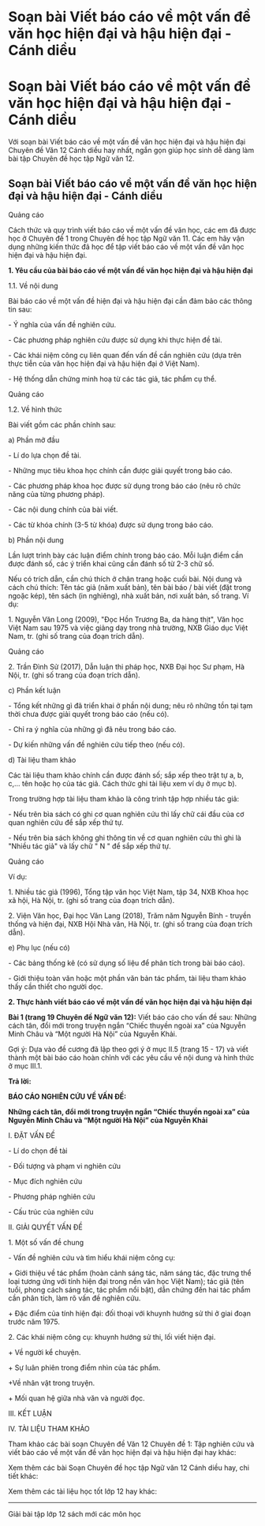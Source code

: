 # Soạn bài Viết báo cáo về một vấn đề văn học hiện đại và hậu hiện đại - Cánh diều

# Soạn bài Viết báo cáo về một vấn đề văn học hiện đại và hậu hiện đại - Cánh diều

Với soạn bài Viết báo cáo về một vấn đề văn học hiện đại và hậu hiện đại Chuyên đề Văn 12 Cánh diều hay nhất, ngắn gọn giúp học sinh dễ dàng làm bài tập Chuyên đề học tập Ngữ văn 12.

## Soạn bài Viết báo cáo về một vấn đề văn học hiện đại và hậu hiện đại - Cánh diều

Quảng cáo

Cách thức và quy trình viết báo cáo về một vấn đề văn học, các em đã được học ở Chuyên đề 1 trong Chuyên đề học tập Ngữ văn 11. Các em hãy vận dụng những kiến thức đã học để tập viết báo cáo về một vấn đề văn học hiện đại và hậu hiện đại.

**1\. Yêu cầu của bài báo cáo về một vấn đề văn học hiện đại và hậu hiện đại**

1.1. Về nội dung

Bài báo cáo về một vấn đề hiện đại và hậu hiện đại cần đảm bảo các thông tin sau:

\- Ý nghĩa của vấn đề nghiên cứu.

\- Các phương pháp nghiên cứu được sử dụng khi thực hiện đề tài.

\- Các khái niệm công cụ liên quan đến vấn đề cần nghiên cứu (dựa trên thực tiễn của văn học hiện đại và hậu hiện đại ở Việt Nam).

\- Hệ thống dẫn chứng minh hoạ từ các tác giả, tác phẩm cụ thể.

Quảng cáo

1.2. Về hình thức

Bài viết gồm các phần chính sau:

a) Phần mở đầu

\- Lí do lựa chọn đề tài.

\- Những mục tiêu khoa học chính cần được giải quyết trong báo cáo.

\- Các phương pháp khoa học được sử dụng trong báo cáo (nêu rõ chức năng của từng phương pháp).

\- Các nội dung chính của bài viết.

\- Các từ khóa chính (3-5 từ khóa) được sử dụng trong báo cáo.

b) Phần nội dung

Lần lượt trình bày các luận điểm chính trong báo cáo. Mỗi luận điểm cần được đánh số, các ý triển khai cũng cần đánh số từ 2-3 chữ số.

Nếu có trích dẫn, cần chú thích ở chân trang hoặc cuối bài. Nội dung và cách chú thích: Tên tác giả (năm xuất bản), tên bài báo / bài viết (đặt trong ngoặc kép), tên sách (in nghiêng), nhà xuất bản, nơi xuất bản, số trang. Ví dụ:

1\. Nguyễn Văn Long (2009), "Đọc Hồn Trương Ba, da hàng thịt", Văn học Việt Nam sau 1975 và việc giảng dạy trong nhà trường, NXB Giáo dục Việt Nam, tr. (ghi số trang của đoạn trích dẫn).

Quảng cáo

2\. Trần Đình Sử (2017), Dẫn luận thi pháp học, NXB Đại học Sư phạm, Hà Nội, tr. (ghi số trang của đoạn trích dẫn).

c) Phần kết luận

\- Tổng kết những gì đã triển khai ở phần nội dung; nêu rõ những tồn tại tạm thời chưa được giải quyết trong báo cáo (nếu có).

\- Chỉ ra ý nghĩa của những gì đã nêu trong báo cáo.

\- Dự kiến những vấn đề nghiên cứu tiếp theo (nếu có).

d) Tài liệu tham khảo

Các tài liệu tham khảo chính cần được đánh số; sắp xếp theo trật tự a, b, c,... tên hoặc họ của tác giả. Cách thức ghi tài liệu xem ví dụ ở mục b).

Trong trường hợp tài liệu tham khảo là công trình tập hợp nhiều tác giả:

\- Nếu trên bìa sách có ghi cơ quan nghiên cứu thì lấy chữ cái đầu của cơ quan nghiên cứu để sắp xếp thứ tự.

\- Nếu trên bia sách không ghi thông tin về cơ quan nghiên cứu thì ghi là "Nhiều tác giả" và lấy chữ " N " để sắp xếp thứ tự.

Quảng cáo

Ví dụ:

1\. Nhiều tác giả (1996), Tổng tập văn học Việt Nam, tập 34, NXB Khoa học xã hội, Hà Nội, tr. (ghi số trang của đoạn trích dẫn).

2\. Viện Văn học, Đại học Văn Lang (2018), Trăm năm Nguyễn Bính - truyền thống và hiện đại, NXB Hội Nhà văn, Hà Nội, tr. (ghi số trang của đoạn trích dẫn).

e) Phụ lục (nếu có)

\- Các bảng thống kê (có sử dụng số liệu để phân tích trong bài báo cáo).

\- Giới thiệu toàn văn hoặc một phần văn bản tác phẩm, tài liệu tham khảo thấy cần thiết cho người dọc.

**2\. Thực hành viết báo cáo về một vấn đề văn học hiện đại và hậu hiện đại**

**Bài 1 (trang 19 Chuyên đề Ngữ văn 12):** Viết báo cáo cho vấn đề sau: Những cách tân, đổi mới trong truyện ngắn “Chiếc thuyền ngoài xa” của Nguyễn Minh Châu và “Một người Hà Nội” của Nguyễn Khải.

Gợi ý: Dựa vào đề cương đã lập theo gợi ý ở mục II.5 (trang 15 - 17) và viết thành một bài báo cáo hoàn chỉnh với các yêu cầu về nội dung và hình thức ở mục III.1.

**Trả lời:**

**BÁO CÁO NGHIÊN CỨU VỀ VẤN ĐỀ:**

**Những cách tân, đổi mới trong truyện ngắn “Chiếc thuyền ngoài xa” của Nguyễn Minh Châu và “Một người Hà Nội” của Nguyễn Khải**

I. ĐẶT VẤN ĐỀ

\- Lí do chọn đề tài

\- Đối tượng và phạm vi nghiên cứu

\- Mục đích nghiên cứu

\- Phương pháp nghiên cứu

\- Cấu trúc của nghiên cứu

II. GIẢI QUYẾT VẤN ĐỀ

1\. Một số vấn đề chung

\- Vấn đề nghiên cứu và tìm hiểu khái niệm công cụ:

\+ Giới thiệu về tác phẩm (hoàn cảnh sáng tác, năm sáng tác, đặc trưng thể loại tương ứng với tính hiện đại trong nền văn học Việt Nam); tác giả (tên tuổi, phong cách sáng tác, tác phẩm nổi bật), dẫn chứng đến hai tác phẩm cần phân tích, làm rõ vấn đề nghiên cứu.

\+ Đặc điểm của tính hiện đại: đối thoại với khuynh hướng sử thi ở giai đoạn trước năm 1975.

2\. Các khái niệm công cụ: khuynh hướng sử thi, lối viết hiện đại.

\+ Về người kể chuyện.

\+ Sự luân phiên trong điểm nhìn của tác phẩm.

+Về nhân vật trong truyện.

\+ Mối quan hệ giữa nhà văn và người đọc.

III. KẾT LUẬN

IV. TÀI LIỆU THAM KHẢO

Tham khảo các bài soạn Chuyên đề Văn 12 Chuyên đề 1: Tập nghiên cứu và viết báo cáo về một vấn đề văn học hiện đại và hậu hiện đại hay khác:

Xem thêm các bài Soạn Chuyên đề học tập Ngữ văn 12 Cánh diều hay, chi tiết khác:

Xem thêm các tài liệu học tốt lớp 12 hay khác:

* * *

Giải bài tập lớp 12 sách mới các môn học
